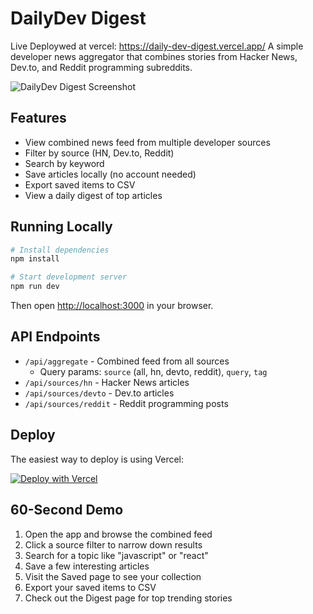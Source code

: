 # DailyDev Digest
Live Deploywed at vercel: https://daily-dev-digest.vercel.app/
A simple developer news aggregator that combines stories from Hacker News, Dev.to, and Reddit programming subreddits.

![DailyDev Digest Screenshot](public/og-image.png)

## Features

- View combined news feed from multiple developer sources
- Filter by source (HN, Dev.to, Reddit)
- Search by keyword
- Save articles locally (no account needed)
- Export saved items to CSV
- View a daily digest of top articles

## Running Locally

```bash
# Install dependencies
npm install

# Start development server
npm run dev
```

Then open [http://localhost:3000](http://localhost:3000) in your browser.

## API Endpoints

- `/api/aggregate` - Combined feed from all sources
  - Query params: `source` (all, hn, devto, reddit), `query`, `tag`
- `/api/sources/hn` - Hacker News articles
- `/api/sources/devto` - Dev.to articles
- `/api/sources/reddit` - Reddit programming posts

## Deploy

The easiest way to deploy is using Vercel:

[![Deploy with Vercel](https://vercel.com/button)](https://vercel.com/new/clone?repository-url=https%3A%2F%2Fgithub.com%2Fyourusername%2Fdailydev-digest)

## 60-Second Demo

1. Open the app and browse the combined feed
2. Click a source filter to narrow down results
3. Search for a topic like "javascript" or "react"
4. Save a few interesting articles
5. Visit the Saved page to see your collection
6. Export your saved items to CSV
7. Check out the Digest page for top trending stories
